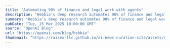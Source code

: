 ```yaml
---
title: "Automating 90% of finance and legal work with agents"
description: "Hebbia’s deep research automates 90% of finance and legal work, powered by OpenAI"
summary: "Hebbia’s deep research automates 90% of finance and legal work, powered by OpenAI"
pubDate: "Tue, 25 Mar 2025 10:00:00 GMT"
source: "OpenAI Blog"
url: "https://openai.com/blog/hebbia"
thumbnail: "https://raisex-llc.github.io/ai-news-curation-site/assets/openai_logo.png"
---
```


